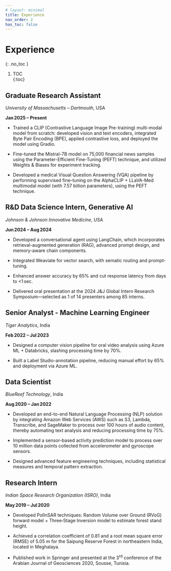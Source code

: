 ```yaml
---
# layout: minimal
title: Experience
nav_order: 2
has_toc: false
---
```



# Experience
{: .no_toc }

1. TOC  
{:toc}

## Graduate Research Assistant
_University of Massachusetts – Dartmouth_, USA

**Jan 2025 – Present**

- Trained a <span class="text-purple-100">CLIP (Contrastive Language Image Pre-training) multi-modal model from scratch</span>: developed vision and text encoders, integrated Byte Pair Encoding (BPE), applied contrastive loss, and deployed the model using Gradio.

- <span class="text-purple-100">Fine-tuned the Mistral-7B model</span> on 75,000 financial news samples using the Parameter-Efficient Fine-Tuning (PEFT) technique, and utilized Weights & Biases for experiment tracking.

- Developed a <span class="text-purple-100">medical Visual Question Answering (VQA) pipeline</span> by performing <span class="text-purple-100">supervised fine-tuning on the AlphaCLIP + LLaVA-Med multimodal model (with 7.57 billion parameters)</span>, using the PEFT technique. 

<!-- Achieved a BLEU score of 0.35 and a ROUGE-L score of 0.65 on a large medical corpus that includes over 1 million images, 10 modalities, and 65 diseases. -->


## R&D Data Science Intern, Generative AI
_Johnson & Johnson Innovative Medicine_, USA

**Jun 2024 – Aug 2024**

- Developed a <span class="text-purple-100">conversational agent using LangChain, which incorporates retrieval-augmented generation (RAG)</span>, advanced prompt design, and memory-aware chain components.

- Integrated <span class="text-purple-100">Weaviate for vector search, with sematic routing and prompt-tuning</span>.  

- Enhanced answer accuracy by 65% and cut response latency from days to <1 sec. 

- Delivered <span class="text-purple-100">oral presentation at the 2024 J&J Global Intern Research Symposium—selected as 1 of 14 presenters among 85 interns</span>.


## Senior Analyst - Machine Learning Engineer
_Tiger Analytics_, India

**Feb 2022 – Jul 2023**

- Designed a <span class="text-purple-100">computer vision pipeline for oral video analysis using Azure ML + Databricks</span>, slashing processing time by 70%.  

- <span class="text-purple-100">Built a Label Studio-annotation pipeline</span>, reducing manual effort by 65% and deployment via Azure ML.


## Data Scientist
_BlueReef Technology_, India

**Aug 2020 – Jan 2022**

- Developed an <span class="text-purple-100">end-to-end Natural Language Processing (NLP) solution by integrating Amazon Web Services (AWS) such as S3, Lambda, Transcribe, and SageMaker</span> to process over 100 hours of audio content, thereby automating text analysis and reducing processing time by 75%.

- <span class="text-purple-100">Implemented a sensor-based activity prediction model to process over 10 million data points</span> collected from accelerometer and gyroscope sensors. 

- <span class="text-purple-100">Designed advanced feature engineering techniques</span>, including statistical measures and temporal pattern extraction.


## Research Intern
_Indian Space Research Organization (ISRO)_, India

**May 2019 – Jul 2020**

- <span class="text-purple-100">Developed PolInSAR techniques: Random Volume over Ground (RVoG) forward model + Three‑Stage Inversion model</span> to estimate forest stand height.  

- <span class="text-purple-100">Achieved a correlation coefficient of 0.81 and a root mean square error (RMSE) of 5.05 m</span> for the Saipung Reserve Forest in northeastern India, located in Meghalaya.

- <span class="text-purple-100">Published work in Springer and presented at the 3<sup>rd</sup> conference of the Arabian Journal of Geosciences 2020, Sousse, Tunisia.</span>







